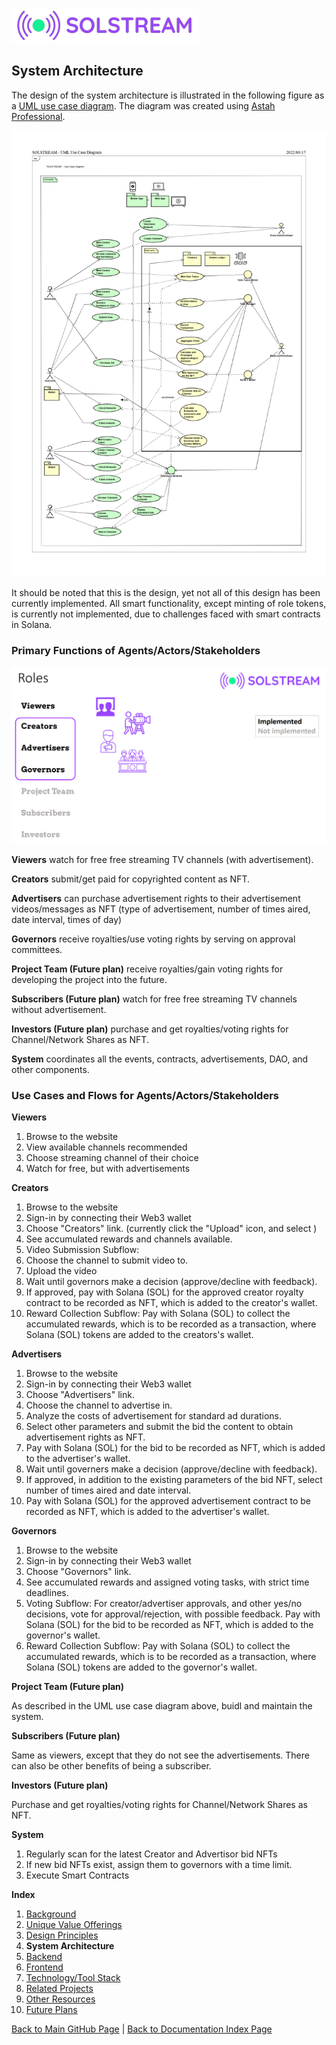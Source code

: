 ![Logo](./img/logo.png) 

## System Architecture

The design of the system architecture is illustrated in the following figure as a [UML use case diagram](https://www.lucidchart.com/pages/uml-use-case-diagram). The diagram was created using [Astah Professional](https://astah.net/).

![UML Use Case Diagram](./img/UML_Use_Case_Diagram.png) 

It should be noted that this is the design, yet not all of this design has been currently implemented. All smart functionality, except minting of role tokens, is currently not implemented, due to challenges faced with smart contracts in Solana.

###  Primary Functions of Agents/Actors/Stakeholders

![Agents/Actors/Stakeholders](./img/Slide03.png) 

**Viewers** watch for free free streaming TV channels (with advertisement).

**Creators** submit/get paid for copyrighted content as NFT.

**Advertisers** can purchase advertisement rights to their advertisement videos/messages as NFT (type of advertisement, number of times aired, date interval, times of day)

**Governors** receive royalties/use voting rights by serving on approval committees.

**Project Team (Future plan)** receive royalties/gain voting rights for developing the project into the future.

**Subscribers (Future plan)** watch for free free streaming TV channels without advertisement.

**Investors (Future plan)** purchase and get royalties/voting rights for Channel/Network Shares as NFT.

**System** coordinates all the events, contracts, advertisements, DAO, and other components.

###  Use Cases and Flows for Agents/Actors/Stakeholders

**Viewers**
1. Browse to the website
2. View available channels recommended
3. Choose streaming channel of their choice 
4. Watch for free, but with advertisements

**Creators**
1. Browse to the website
2. Sign-in by connecting their Web3 wallet
3. Choose "Creators" link.  (currently click the "Upload" icon, and select )
4. See accumulated rewards and channels available.
5. Video Submission Subflow:
6. 	Choose the channel to submit video to.
7. 	Upload the video
8. 	Wait until governors make a decision (approve/decline with feedback).
9. 	If approved, pay with Solana (SOL) for the approved creator royalty contract to be recorded as NFT, which is added to the creator's wallet.
10. Reward Collection Subflow:
		Pay with Solana (SOL) to collect the accumulated rewards, which is to be recorded as a transaction, where Solana (SOL) tokens are added to the creators's wallet.

**Advertisers**
1. Browse to the website
2. Sign-in by connecting their Web3 wallet
3. Choose "Advertisers" link.
4. Choose the channel to advertise in.
5. Analyze the costs of advertisement for standard ad durations.
6. Select other parameters and submit the bid the content to obtain advertisement rights as NFT.
7. Pay with Solana (SOL) for the bid to be recorded as NFT, which is added to the advertiser's wallet.
8. Wait until governers make a decision (approve/decline with feedback).
9. If approved, in addition to the existing parameters of the bid NFT, select number of times aired and date interval. 
10. Pay with Solana (SOL) for the approved advertisement contract to be recorded as NFT, which is added to the advertiser's wallet.

**Governors**
1. Browse to the website
2. Sign-in by connecting their Web3 wallet
3. Choose "Governors" link.
4. See accumulated rewards and assigned voting tasks, with strict time deadlines.
5. Voting Subflow:
For creator/advertiser approvals, and other yes/no decisions, vote for approval/rejection, with possible feedback.
Pay with Solana (SOL) for the bid to be recorded as NFT, which is added to the governor's wallet.
6. Reward Collection Subflow:
Pay with Solana (SOL) to collect the accumulated rewards, which is to be recorded as a transaction, where Solana (SOL) tokens are added to the governor's wallet.
		

**Project Team (Future plan)**

As described in the UML use case diagram above, buidl and maintain the system.

**Subscribers (Future plan)**

Same as viewers, except that they do not see the advertisements. There can also be other benefits of being a subscriber.

**Investors (Future plan)**

Purchase and get royalties/voting rights for Channel/Network Shares as NFT.

**System**
1. Regularly scan for the latest Creator and Advertisor bid NFTs 
2. If new bid NFTs exist, assign them to governors with a time limit.
3. Execute Smart Contracts

**Index**

1. [Background](Background.md)
2. [Unique Value Offerings](UniqueValueOfferings.md)
3. [Design Principles](DesignPrinciples.md)
4. **System Architecture**
5. [Backend](Backend.md)
6. [Frontend](Frontend.md)
7. [Technology/Tool Stack](TechnologyStack.md)
8. [Related Projects](RelatedProjects.md)
9. [Other Resources](OtherResources.md)
10. [Future Plans](FuturePlans.md)

<hline></hline>

[Back to Main GitHub Page](../README.md) | [Back to Documentation Index Page](Documentation.md)
